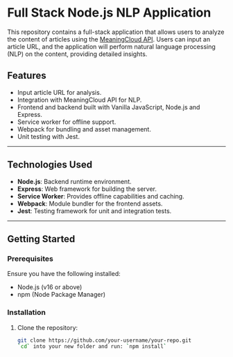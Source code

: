 # Full Stack Node.js NLP Application

This repository contains a full-stack application that allows users to analyze the content of articles using the [MeaningCloud API](https://www.meaningcloud.com/). Users can input an article URL, and the application will perform natural language processing (NLP) on the content, providing detailed insights.

## Features

- Input article URL for analysis.
- Integration with MeaningCloud API for NLP.
- Frontend and backend built with Vanilla JavaScript, Node.js and Express.
- Service worker for offline support.
- Webpack for bundling and asset management.
- Unit testing with Jest.

---

## Technologies Used

- **Node.js**: Backend runtime environment.
- **Express**: Web framework for building the server.
- **Service Worker**: Provides offline capabilities and caching.
- **Webpack**: Module bundler for the frontend assets.
- **Jest**: Testing framework for unit and integration tests.

---

## Getting Started

### Prerequisites

Ensure you have the following installed:

- Node.js (v16 or above)
- npm (Node Package Manager)

### Installation

1. Clone the repository:
   ```bash
   git clone https://github.com/your-username/your-repo.git
   `cd` into your new folder and run: `npm install`
   ```
